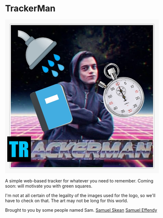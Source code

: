 # TrackerMan

![TrackerMan logo](branding/trackerman.jpg)

A simple web-based tracker for whatever you need to remember.
Coming soon: will motivate you with green squares.

I'm not at all certain of the legality of the images used for the logo, so we'll have to check on that. The art may not be long for this world.

Brought to you by some people named Sam.
[Samuel Skean](samuel-skean.github.io)
[Samuel Effendy](https://github.com/dejazzhands)

